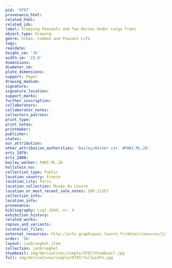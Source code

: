 ```yaml
---
pid: '9797'
provenance_html:
related_html:
related_ids:
label: Sleeping Peasants and Two Horses Under Large Trees
object_type: Drawing
genre: Urban, Common and Peasant Life
tags:
realdate:
height_cm: '35'
width_cm: '23.8'
dimensions:
diameter_cm:
plate_dimensions:
support: Paper
drawing_medium:
signature:
signature_location:
support_marks:
further_inscription:
collaborators:
collaborator_notes:
collectors_patrons:
print_type:
print_notes:
printmaker:
publisher:
states:
our_attribution:
other_attribution_authorities: 'Bailey/Walker cat. #PARI.ML.28'
ertz_1979:
ertz_2008:
bailey_walker: PARI.ML.28
hollstein_no:
collection_type: Public
location_country: France
location_city: Paris
location_collection: Musée du Louvre
location_or_most_recent_sale_notes: INV 21357
collection_info:
location_info:
provenance:
bibliography: Lugt 1949, nr. 4
exhibition_history:
related_works:
copies_and_variants:
curatorial_files:
external_resources: http://arts-graphiques.louvre.fr/detail/oeuvres/2/105852-Paysans-endormis-et-deux-chevaux-sous-de-grands-arbres
order: '56'
layout: janbrueghel_item
collection: janbrueghel
thumbnail: img/derivatives/simple/9797/thumbnail.jpg
full: img/derivatives/simple/9797/fullwidth.jpg
---
```

